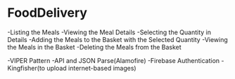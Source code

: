 # FoodDelivery

-Listing the Meals
-Viewing the Meal Details
-Selecting the Quantity in Details
-Adding the Meals to the Basket with the Selected Quantity
-Viewing the Meals in the Basket
-Deleting the Meals from the Basket

-VIPER Pattern
-API and JSON Parse(Alamofire)
-Firebase Authentication
-Kingfisher(to upload internet-based images)
